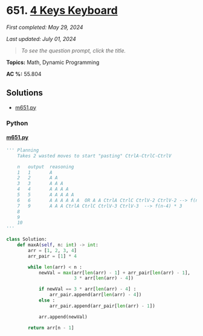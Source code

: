 # 651. [4 Keys Keyboard](<https://leetcode.com/problems/4-keys-keyboard>)

*First completed: May 29, 2024*

*Last updated: July 01, 2024*


> *To see the question prompt, click the title.*

**Topics:** Math, Dynamic Programming

**AC %:** 55.804


## Solutions

- [m651.py](<../my-submissions/m651.py>)
### Python
#### [m651.py](<../my-submissions/m651.py>)
```Python
''' Planning
    Takes 2 wasted moves to start "pasting" CtrlA-CtrlC-CtrlV

    n   output  reasoning
    1   1       A
    2   2       A A
    3   3       A A A
    4   4       A A A A
    5   5       A A A A A
    6   6       A A A A A A  OR A A CtrlA CtrlC CtrlV-2 CtrlV-2 --> f(n-4) * 3 vs f(n-1) + previousAdder
    7   9       A A A CtrlA CtrlC CtrlV-3 CtrlV-3  --> f(n-4) * 3
    8       
    9   
    10  
'''

class Solution:
    def maxA(self, n: int) -> int:
        arr = [1, 2, 3, 4]
        arr_pair = [1] * 4

        while len(arr) < n :
            newVal = max(arr[len(arr) - 1] + arr_pair[len(arr) - 1],
                         3 * arr[len(arr) - 4])

            if newVal == 3 * arr[len(arr) - 4] :
                arr_pair.append(arr[len(arr) - 4])
            else :
                arr_pair.append(arr_pair[len(arr) - 1])

            arr.append(newVal)

        return arr[n - 1]
```

